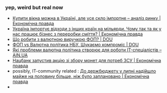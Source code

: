### yep, weird but real now 
- [Купити вікна можна в Україні, але усе скло імпортне – аналіз ринку | Економічна правда](https://www.epravda.com.ua/publications/2022/07/12/689080/) 
- [Україна імпортує відходи з інших країн на мільярди. Чому так та як у нас працює бізнес з переробки сміття? | Економічна правда](https://www.epravda.com.ua/publications/2021/06/18/675131/) 
- [Що робити з валютною виручкою ФОП? | DOU](https://dou.ua/forums/topic/38803/?from=similar_topics) 
- [ФОП vs Валютна політика НБУ. Шукаємо компроміс | DOU](https://dou.ua/forums/topic/39023/?from=similar_topics) 
- [Які проблеми валютна політика створює для роботи IT-спеціалістів – AIN.UA](https://ain.ua/2022/07/12/950-000-robochyh-miscz-yaki-vtrachaye-ukrayina/) 
- [Нацбанк запустив акцію зі збору монет для потреб ЗСУ | Економічна правда](https://www.epravda.com.ua/news/2022/08/1/689855/) 
- possibly, IT-community related : [До держбюджету у липні надійшло майже на половину більше, ніж було заплановано | Економічна правда](https://www.epravda.com.ua/news/2022/08/1/689850/)  
-  
